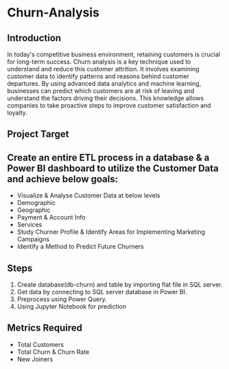 # Churn-Analysis
## Introduction
In today's competitive business environment, retaining customers is crucial for long-term success. Churn analysis is a key technique used to understand and reduce this customer attrition. It involves examining customer data to identify patterns and reasons behind customer departures. By using advanced data analytics and machine learning, businesses can predict which customers are at risk of leaving and understand the factors driving their decisions. This knowledge allows companies to take proactive steps to improve customer satisfaction and loyalty.



## Project Target

## Create an entire ETL process in a database & a Power BI dashboard to utilize the Customer Data and achieve below goals:

<ul><li>Visualize & Analyse Customer Data at below levels</li>
<li>Demographic</li>
<li>Geographic</li>
<li>Payment & Account Info</li>
<li>Services</li>
<li>Study Churner Profile & Identify Areas for Implementing Marketing Campaigns</li>
<li>Identify a Method to Predict Future Churners</li></ul>
 
## Steps
<ol><li>Create database(db-churn) and table by importing flat file in SQL server.</li>
<li>Get data by connecting to SQL server database  in Power BI.</li>
<li>Preprocess using Power Query.</li>
<li>Using Jupyter Notebook for prediction</li></ol>

## Metrics Required

<ul><li>Total Customers</li>
<li>Total Churn & Churn Rate</li>
<li>New Joiners</li></ul>
